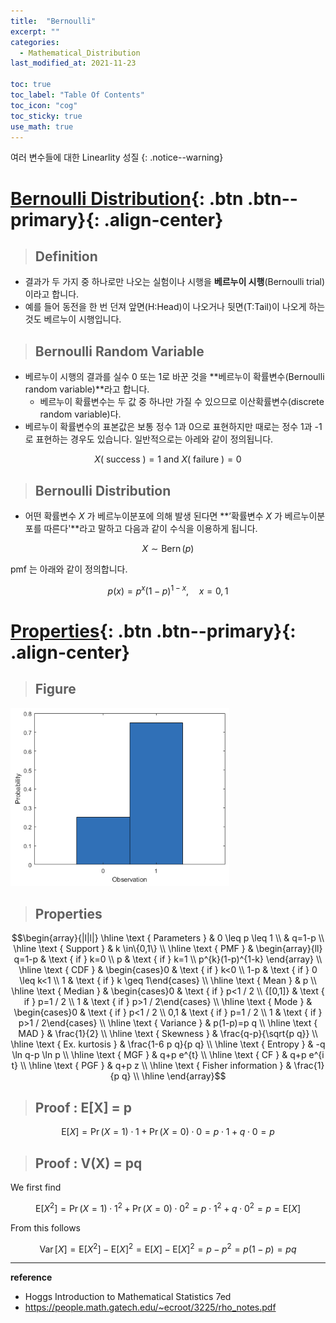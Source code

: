 ```yaml
---
title:  "Bernoulli"
excerpt: ""
categories:
  - Mathematical_Distribution
last_modified_at: 2021-11-23

toc: true
toc_label: "Table Of Contents"
toc_icon: "cog"
toc_sticky: true
use_math: true
---
```


 여러 변수들에 대한 Linearlity 성질
{: .notice--warning}

# [Bernoulli Distribution](#link){: .btn .btn--primary}{: .align-center}

> ## Definition

- 결과가 두 가지 중 하나로만 나오는 실험이나 시행을 **베르누이 시행**(Bernoulli trial)이라고 합니다.
- 예를 들어 동전을 한 번 던져 앞면(H:Head)이 나오거나 뒷면(T:Tail)이 나오게 하는 것도 베르누이 시행입니다.

> ## Bernoulli Random Variable

- 베르누이 시행의 결과를 실수 0 또는 1로 바꾼 것을 **베르누이 확률변수(Bernoulli random variable)**라고 합니다. 
  - 베르누이 확률변수는 두 값 중 하나만 가질 수 있으므로 이산확률변수(discrete random variable)다. 
- 베르누이 확률변수의 표본값은 보통 정수 1과 0으로 표현하지만 때로는 정수 1과 -1로 표현하는 경우도 있습니다. 일반적으로는 아레와 같이 정의됩니다.

$$X(\text { success })=1 \text { and } X(\text { failure })=0$$

> ## Bernoulli Distribution

- 어떤 확률변수 $X$ 가 베르누이분포에 의해 발생 된다면 **’확률변수 $X$ 가 베르누이분포를 따른다'**라고 말하고 다음과 같이 수식을 이용하게 됩니다.

$$X \sim \operatorname{Bern}(p)$$

pmf 는 아래와 같이 정의합니다.

$$p(x)=p^{x}(1-p)^{1-x}, \quad x=0,1$$

# [Properties](#link){: .btn .btn--primary}{: .align-center}

> ## Figure

![png](/assets/images/Stat/109_1.png)

> ## Properties

$$\begin{array}{|l|l|}
\hline \text { Parameters } & 0 \leq p \leq 1 \\
& q=1-p \\
\hline \text { Support } & k \in\{0,1\} \\
\hline \text { PMF } & \begin{array}{ll}
q=1-p & \text { if } k=0 \\
p & \text { if } k=1 \\
p^{k}(1-p)^{1-k}
\end{array} \\
\hline \text { CDF } & \begin{cases}0 & \text { if } k<0 \\
1-p & \text { if } 0 \leq k<1 \\
1 & \text { if } k \geq 1\end{cases} \\
\hline \text { Mean } & p \\
\hline \text { Median } & \begin{cases}0 & \text { if } p<1 / 2 \\
{[0,1]} & \text { if } p=1 / 2 \\
1 & \text { if } p>1 / 2\end{cases} \\
\hline \text { Mode } & \begin{cases}0 & \text { if } p<1 / 2 \\
0,1 & \text { if } p=1 / 2 \\
1 & \text { if } p>1 / 2\end{cases} \\
\hline \text { Variance } & p(1-p)=p q \\
\hline \text { MAD } & \frac{1}{2} \\
\hline \text { Skewness } & \frac{q-p}{\sqrt{p q}} \\
\hline \text { Ex. kurtosis } & \frac{1-6 p q}{p q} \\
\hline \text { Entropy } & -q \ln q-p \ln p \\
\hline \text { MGF } & q+p e^{t} \\
\hline \text { CF } & q+p e^{i t} \\
\hline \text { PGF } & q+p z \\
\hline \text { Fisher information } & \frac{1}{p q} \\
\hline
\end{array}$$

> ## Proof : E[X] = p

$$\mathrm{E}[X]=\operatorname{Pr}(X=1) \cdot 1+\operatorname{Pr}(X=0) \cdot 0=p \cdot 1+q \cdot 0=p$$

> ## Proof : V(X) = pq

We first find

$$\mathrm{E}\left[X^{2}\right]=\operatorname{Pr}(X=1) \cdot 1^{2}+\operatorname{Pr}(X=0) \cdot 0^{2}=p \cdot 1^{2}+q \cdot 0^{2}=p=\mathrm{E}[X]$$

From this follows

$$\operatorname{Var}[X]=\mathrm{E}\left[X^{2}\right]-\mathrm{E}[X]^{2}=\mathrm{E}[X]-\mathrm{E}[X]^{2}=p-p^{2}=p(1-p)=p q$$





---

**reference**

- Hoggs Introduction to Mathematical Statistics 7ed
- <https://people.math.gatech.edu/~ecroot/3225/rho_notes.pdf>





